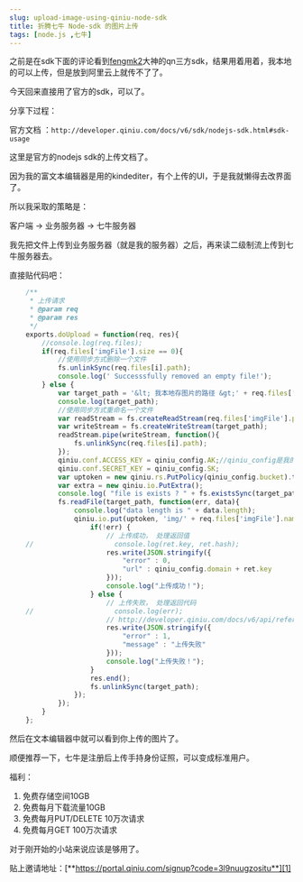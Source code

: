 ```yaml
---
slug: upload-image-using-qiniu-node-sdk
title: 折腾七牛 Node-sdk 的图片上传
tags: [node.js ,七牛]
---
```


 之前是在sdk下面的评论看到[fengmk2][0]大神的qn三方sdk，结果用着用着，我本地的可以上传，但是放到阿里云上就传不了了。

今天回来直接用了官方的sdk，可以了。

分享下过程：

官方文档 ：`http://developer.qiniu.com/docs/v6/sdk/nodejs-sdk.html#sdk-usage`

这里是官方的nodejs sdk的上传文档了。

 因为我的富文本编辑器是用的kindediter，有个上传的UI，于是我就懒得去改界面了。

 所以我采取的策略是：

 客户端 -&gt; 业务服务器 -&gt; 七牛服务器

 我先把文件上传到业务服务器（就是我的服务器）之后，再来读二级制流上传到七牛服务器去。

 直接贴代码吧：
```js
    /**
     * 上传请求
     * @param req
     * @param res
     */
    exports.doUpload = function(req, res){
    	//console.log(req.files);
        if(req.files['imgFile'].size == 0){
            //使用同步方式删除一个文件
            fs.unlinkSync(req.files[i].path);
            console.log(' Successsfully removed an empty file!');
        } else {
            var target_path = '&lt; 我本地存图片的路径 &gt;' + req.files['imgFile'].name;
            console.log(target_path);
            //使用同步方式重命名一个文件
            var readStream = fs.createReadStream(req.files['imgFile'].path);
            var writeStream = fs.createWriteStream(target_path);
            readStream.pipe(writeStream, function(){
                fs.unlinkSync(req.files[i].path);
            });
            qiniu.conf.ACCESS_KEY = qiniu_config.AK;//qiniu_config是我的配置文件
            qiniu.conf.SECRET_KEY = qiniu_config.SK;
            var uptoken = new qiniu.rs.PutPolicy(qiniu_config.bucket).token();
            var extra = new qiniu.io.PutExtra();
            console.log( "file is exists ? " + fs.existsSync(target_path));
            fs.readFile(target_path, function(err, data){
                console.log("data length is " + data.length);
                qiniu.io.put(uptoken, 'img/' + req.files['imgFile'].name, data, extra, function(err, ret) {
                    if(!err) {
                        // 上传成功， 处理返回值
    //                    console.log(ret.key, ret.hash);
                        res.write(JSON.stringify({
                            "error" : 0,
                            "url" : qiniu_config.domain + ret.key
                        }));
                        console.log("上传成功！");
                    } else {
                        // 上传失败， 处理返回代码
    //                    console.log(err);
                        // http://developer.qiniu.com/docs/v6/api/reference/codes.html
                        res.write(JSON.stringify({
                            "error" : 1,
                            "message" : "上传失败"
                        }));
                        console.log("上传失败！");
                    }
                    res.end();
                    fs.unlinkSync(target_path);
                });
            });
        }
    };
```

然后在文本编辑器中就可以看到你上传的图片了。

 顺便推荐一下，七牛是注册后上传手持身份证照，可以变成标准用户。

 福利：

1. 免费存储空间10GB
1. 免费每月下载流量10GB
1. 免费每月PUT/DELETE 10万次请求
1. 免费每月GET 100万次请求

 对于刚开始的小站来说应该是够用了。

 贴上邀请地址：[**https://portal.qiniu.com/signup?code=3l9nuugzositu**][1]

[0]: https://cnodejs.org/user/fengmk2
[1]: https://portal.qiniu.com/signup?code=3l9nuugzositu
